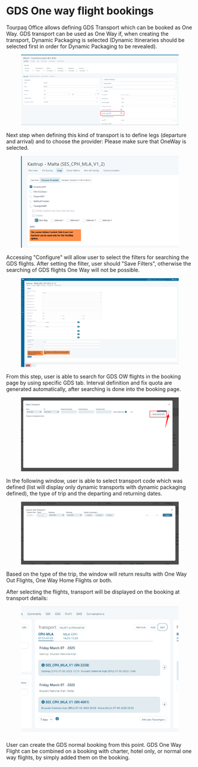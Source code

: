 # GDS One way flight bookings

Tourpaq Office allows defining GDS Transport which can be booked as One Way. GDS transport can be used as One Way if, when creating the transport, Dynamic Packaging is selected (Dynamic Itineraries should be selected first in order for Dynamic Packaging to be revealed).

<figure><img src="../.gitbook/assets/image (19) (1) (1).png" alt=""><figcaption></figcaption></figure>

Next step when defining this kind of transport is to define legs (departure and arrival) and to choose the provider: Please make sure that OneWay is selected.

<figure><img src="../.gitbook/assets/image (15) (1) (1) (1).png" alt=""><figcaption></figcaption></figure>

Accessing "Configure" will allow user to select the filters for searching the GDS flights. After setting the filter, user should "Save Filters", otherwise the searching of GDS flights One Way will not be possible.

<figure><img src="../.gitbook/assets/image (16) (1) (1).png" alt=""><figcaption></figcaption></figure>

From this step, user is able to search for GDS OW flights in the booking page by using specific GDS tab. Interval definition and fix quota are generated automatically, after searching is done into the booking page.

<figure><img src="../.gitbook/assets/image (17) (1) (1).png" alt=""><figcaption></figcaption></figure>

In the following window, user is able to select transport code which was defined (list will display only dynamic transports with dynamic packaging defined), the type of trip and the departing and returning dates.

<figure><img src="../.gitbook/assets/image (18) (1) (1).png" alt=""><figcaption></figcaption></figure>

Based on the type of the trip, the window will return results with One Way Out Flights, One Way Home Flights or both.

After selecting the flights, transport will be displayed on the booking at transport details:

<figure><img src="../.gitbook/assets/image (20) (1) (1).png" alt=""><figcaption></figcaption></figure>

User can create the GDS normal booking from this point. GDS One Way Flight can be combined on a booking with charter, hotel only, or normal one way flights, by simply added them on the booking.
